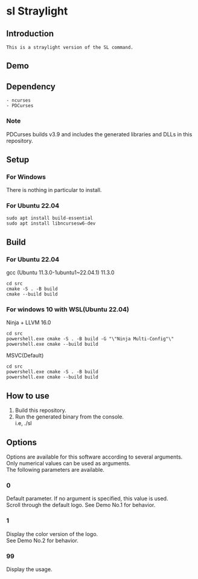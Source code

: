 
# sl Straylight

## Introduction

    This is a straylight version of the SL command.  

## Demo


## Dependency

    - ncurses  
    - PDCurses  

### Note

PDCurses builds v3.9 and includes the generated libraries and DLLs in this repository.  

## Setup

### For Windows

There is nothing in particular to install.  

### For Ubuntu 22.04

    sudo apt install build-essential  
    sudo apt install libncursesw6-dev  

## Build

### For Ubuntu 22.04
gcc (Ubuntu 11.3.0-1ubuntu1~22.04.1) 11.3.0  

    cd src
    cmake -S . -B build  
    cmake --build build  

### For windows 10 with WSL(Ubuntu 22.04)
Ninja + LLVM 16.0  

    cd src
    powershell.exe cmake -S . -B build -G "\"Ninja Multi-Config"\"  
    powershell.exe cmake --build build  

MSVC(Default)  

    cd src
    powershell.exe cmake -S . -B build  
    powershell.exe cmake --build build  

## How to use

1. Build this repository.  
2. Run the generated binary from the console.  
i.e, ./sl  

## Options

Options are available for this software according to several arguments.  
Only numerical values can be used as arguments.  
The following parameters are available.  

### 0

Default parameter. If no argument is specified, this value is used.  
Scroll through the default logo. See Demo No.1 for behavior.  

### 1

Display the color version of the logo.  
See Demo No.2 for behavior.  

### 99

Display the usage.  



